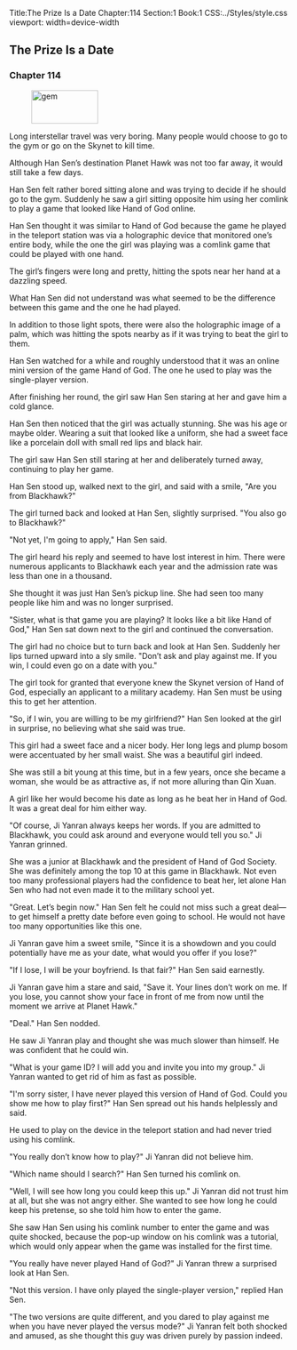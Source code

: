 Title:The Prize Is a Date 
Chapter:114 
Section:1 
Book:1 
CSS:../Styles/style.css 
viewport: width=device-width
  
## The Prize Is a Date
### Chapter 114
  
<figure>
	<img src="../Images/gem.gif" alt="gem" id="gem" width="120" height="60" />
</figure>
  

  
Long interstellar travel was very boring. Many people would choose to go to the gym or go on the Skynet to kill time.

Although Han Sen’s destination Planet Hawk was not too far away, it would still take a few days.

Han Sen felt rather bored sitting alone and was trying to decide if he should go to the gym. Suddenly he saw a girl sitting opposite him using her comlink to play a game that looked like Hand of God online.

Han Sen thought it was similar to Hand of God because the game he played in the teleport station was via a holographic device that monitored one’s entire body, while the one the girl was playing was a comlink game that could be played with one hand.

The girl’s fingers were long and pretty, hitting the spots near her hand at a dazzling speed.

What Han Sen did not understand was what seemed to be the difference between this game and the one he had played.

In addition to those light spots, there were also the holographic image of a palm, which was hitting the spots nearby as if it was trying to beat the girl to them.

Han Sen watched for a while and roughly understood that it was an online mini version of the game Hand of God. The one he used to play was the single-player version.

After finishing her round, the girl saw Han Sen staring at her and gave him a cold glance.

Han Sen then noticed that the girl was actually stunning. She was his age or maybe older. Wearing a suit that looked like a uniform, she had a sweet face like a porcelain doll with small red lips and black hair.

The girl saw Han Sen still staring at her and deliberately turned away, continuing to play her game.

Han Sen stood up, walked next to the girl, and said with a smile, "Are you from Blackhawk?"

The girl turned back and looked at Han Sen, slightly surprised. "You also go to Blackhawk?"

"Not yet, I'm going to apply," Han Sen said.

The girl heard his reply and seemed to have lost interest in him. There were numerous applicants to Blackhawk each year and the admission rate was less than one in a thousand.

She thought it was just Han Sen’s pickup line. She had seen too many people like him and was no longer surprised.

"Sister, what is that game you are playing? It looks like a bit like Hand of God," Han Sen sat down next to the girl and continued the conversation.

The girl had no choice but to turn back and look at Han Sen. Suddenly her lips turned upward into a sly smile. "Don’t ask and play against me. If you win, I could even go on a date with you."

The girl took for granted that everyone knew the Skynet version of Hand of God, especially an applicant to a military academy. Han Sen must be using this to get her attention.

"So, if I win, you are willing to be my girlfriend?" Han Sen looked at the girl in surprise, no believing what she said was true.

This girl had a sweet face and a nicer body. Her long legs and plump bosom were accentuated by her small waist. She was a beautiful girl indeed.

She was still a bit young at this time, but in a few years, once she became a woman, she would be as attractive as, if not more alluring than Qin Xuan.

A girl like her would become his date as long as he beat her in Hand of God. It was a great deal for him either way.

"Of course, Ji Yanran always keeps her words. If you are admitted to Blackhawk, you could ask around and everyone would tell you so." Ji Yanran grinned.

She was a junior at Blackhawk and the president of Hand of God Society. She was definitely among the top 10 at this game in Blackhawk. Not even too many professional players had the confidence to beat her, let alone Han Sen who had not even made it to the military school yet.

"Great. Let’s begin now." Han Sen felt he could not miss such a great deal—to get himself a pretty date before even going to school. He would not have too many opportunities like this one.

Ji Yanran gave him a sweet smile, "Since it is a showdown and you could potentially have me as your date, what would you offer if you lose?"

"If I lose, I will be your boyfriend. Is that fair?" Han Sen said earnestly.

Ji Yanran gave him a stare and said, "Save it. Your lines don’t work on me. If you lose, you cannot show your face in front of me from now until the moment we arrive at Planet Hawk."

"Deal." Han Sen nodded.

He saw Ji Yanran play and thought she was much slower than himself. He was confident that he could win.

"What is your game ID? I will add you and invite you into my group." Ji Yanran wanted to get rid of him as fast as possible.

"I'm sorry sister, I have never played this version of Hand of God. Could you show me how to play first?" Han Sen spread out his hands helplessly and said.

He used to play on the device in the teleport station and had never tried using his comlink.

"You really don’t know how to play?" Ji Yanran did not believe him.

"Which name should I search?" Han Sen turned his comlink on.

"Well, I will see how long you could keep this up." Ji Yanran did not trust him at all, but she was not angry either. She wanted to see how long he could keep his pretense, so she told him how to enter the game.

She saw Han Sen using his comlink number to enter the game and was quite shocked, because the pop-up window on his comlink was a tutorial, which would only appear when the game was installed for the first time.

"You really have never played Hand of God?" Ji Yanran threw a surprised look at Han Sen.

"Not this version. I have only played the single-player version," replied Han Sen.

"The two versions are quite different, and you dared to play against me when you have never played the versus mode?" Ji Yanran felt both shocked and amused, as she thought this guy was driven purely by passion indeed.